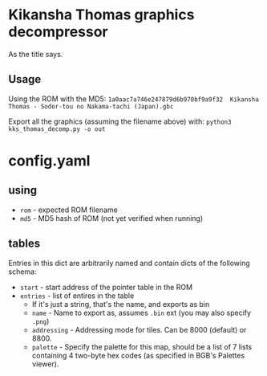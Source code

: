 # Kikansha Thomas graphics decompressor

As the title says.

## Usage

Using the ROM with the MD5: `1a0aac7a746e247879d6b970bf9a9f32  Kikansha Thomas - Sodor-tou no Nakama-tachi (Japan).gbc`

Export all the graphics (assuming the filename above) with: `python3 kks_thomas_decomp.py -o out`

# config.yaml

## using

* `rom` - expected ROM filename
* `md5` - MD5 hash of ROM (not yet verified when running)

## tables

Entries in this dict are arbitrarily named and contain dicts of the following schema:

* `start` - start address of the pointer table in the ROM
* `entries` - list of entires in the table
	* If it's just a string, that's the name, and exports as bin
	* `name` - Name to export as, assumes `.bin` ext (you may also specify `.png`)
	* `addressing` - Addressing mode for tiles. Can be 8000 (default) or 8800.
	* `palette` - Specify the palette for this map, should be a list of 7 lists containing 4 two-byte hex codes (as specified in BGB's Palettes viewer).
